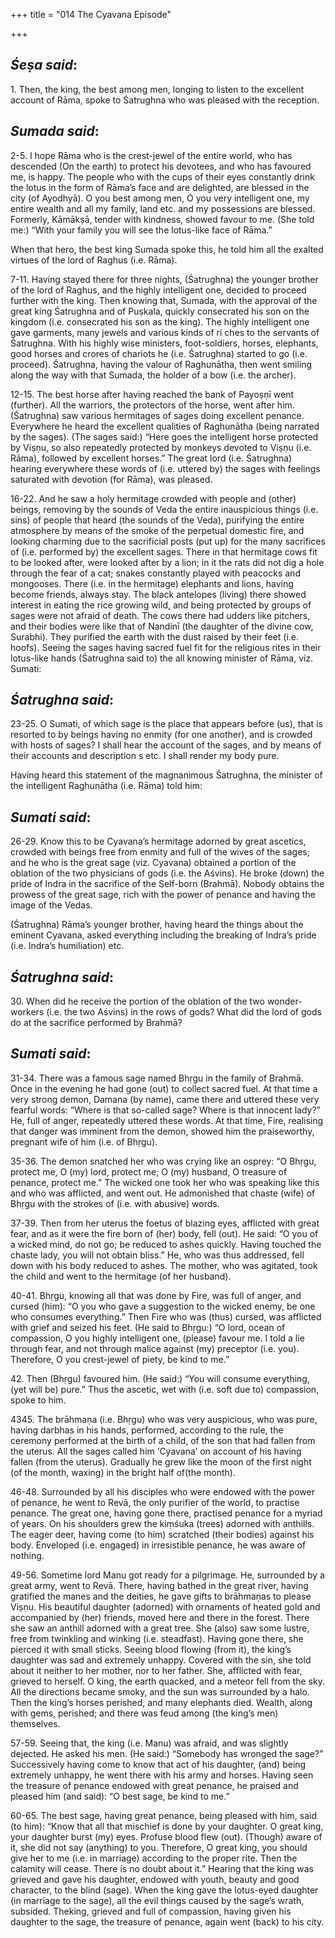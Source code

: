 +++
title = "014 The Cyavana Episode"

+++
 

## *Śeṣa said*:

1\. Then, the king, the best among men, longing to listen to the excellent account of Rāma, spoke to Śatrughna who was pleased with the reception.

## *Sumada said*:

2-5. I hope Rāma who is the crest-jewel of the entire world, who has descended (On the earth) to protect his devotees, and who has favoured me, is happy. The people who with the cups of their eyes constantly drink the lotus in the form of Rāma’s face and are delighted, are blessed in the city (of Ayodhyā). O you best among men, O you very intelligent one, my entire wealth and all my family, land etc. and my possessions are blessed. Formerly, Kāmākṣā, tender with kindness, showed favour to me. (She told me:) “With your family you will see the lotus-like face of Rāma.”

When that hero, the best king Sumada spoke this, he told him all the exalted virtues of the lord of Raghus (i.e. Rāma).

7-11. Having stayed there for three nights, (Śatrughna) the younger brother of the lord of Raghus, and the highly intelligent one, decided to proceed further with the king. Then knowing that, Sumada, with the approval of the great king Śatrughna and of Puṣkala, quickly consecrated his son on the kingdom (i.e. consecrated his son as the king). The highly intelligent one gave garments, many jewels and various kinds of ri ches to the servants of Śatrughna. With his highly wise ministers, foot-soldiers, horses, elephants, good horses and crores of chariots he (i.e. Śatrughna) started to go (i.e. proceed). Śatrughna, having the valour of Raghunātha, then went smiling along the way with that Sumada, the holder of a bow (i.e. the archer).

12-15. The best horse after having reached the bank of Payoṣṇī went (further). All the warriors, the protectors of the horse, went after him. (Śatrughna) saw various hermitages of sages doing excellent penance. Everywhere he heard the excellent qualities of Raghunātha (being narrated by the sages). (The sages said:) “Here goes the intelligent horse protected by Viṣṇu, so also repeatedly protected by monkeys devoted to Viṣṇu (i.e. Rāma), followed by excellent horses.” The great lord (i.e. Śatrughna) hearing everywhere these words of (i.e. uttered by) the sages with feelings saturated with devotion (for Rāma), was pleased.

16-22. And he saw a holy hermitage crowded with people and (other) beings, removing by the sounds of Veda the entire inauspicious things (i.e. sins) of people that heard (the sounds of the Veda), purifying the entire atmosphere by means of the smoke of the perpetual domestic fire, and looking charming due to the sacrificial posts (put up) for the many sacrifices of (i.e. performed by) the excellent sages. There in that hermitage cows fit to be looked after, were looked after by a lion; in it the rats did not dig a hole through the fear of a cat; snakes constantly played with peacocks and mongooses. There (i.e. in the hermitage) elephants and lions, having become friends, always stay. The black antelopes (living) there showed interest in eating the rice growing wild, and being protected by groups of sages were not afraid of death. The cows there had udders like pitchers, and their bodies were like that of Nandinī (the daughter of the divine cow, Surabhi). They purified the earth with the dust raised by their feet (i.e. hoofs). Seeing the sages having sacred fuel fit for the religious rites in their lotus-like hands (Śatrughna said to) the all knowing minister of Rāma, viz. Sumati:

## *Śatrughna said*:

23-25. O Sumati, of which sage is the place that appears before (us), that is resorted to by beings having no enmity (for one another), and is crowded with hosts of sages? I shall hear the account of the sages, and by means of their accounts and description s etc. I shall render my body pure.

Having heard this statement of the magnanimous Śatrughna, the minister of the intelligent Raghunātha (i.e. Rāma) told him:

## *Sumati said*:

26-29. Know this to be Cyavana’s hermitage adorned by great ascetics, crowded with beings free from enmity and full of the wives of the sages; and he who is the great sage (viz. Cyavana) obtained a portion of the oblation of the two physicians of gods (i.e. the Aśvins). He broke (down) the pride of Indra in the sacrifice of the Self-born (Brahmā). Nobody obtains the prowess of the great sage, rich with the power of penance and having the image of the Vedas.

(Śatrughna) Rāma’s younger brother, having heard the things about the eminent Cyavana, asked everything including the breaking of Indra’s pride (i.e. Indra’s humiliation) etc.

## *Śatrughna said*:

30\. When did he receive the portion of the oblation of the two wonder-workers (i.e. the two Aśvins) in the rows of gods? What did the lord of gods do at the sacrifice performed by Brahmā?

## *Sumati said*:

31-34. There was a famous sage named Bhṛgu in the family of Brahmā. Once in the evening he had gone (out) to collect sacred fuel. At that time a very strong demon, Damana (by name), came there and uttered these very fearful words: “Where is that so-called sage? Where is that innocent lady?” He, full of anger, repeatedly uttered these words. At that time, Fire, realising that danger was imminent from the demon, showed him the praiseworthy, pregnant wife of him (i.e. of Bhṛgu).

35-36. The demon snatched her who was crying like an osprey: “O Bhṛgu, protect me, O (my) lord, protect me; O (my) husband, O treasure of penance, protect me.” The wicked one took her who was speaking like this and who was afflicted, and went out. He admonished that chaste (wife) of Bhṛgu with the strokes of (i.e. with abusive) words.

37-39. Then from her uterus the foetus of blazing eyes, afflicted with great fear, and as it were the fire born of (her) body, fell (out). He said: “O you of a wicked mind, do not go; be reduced to ashes quickly. Having touched the chaste lady, you will not obtain bliss.” He, who was thus addressed, fell down with his body reduced to ashes. The mother, who was agitated, took the child and went to the hermitage (of her husband).

40-41. Bhṛgu, knowing all that was done by Fire, was full of anger, and cursed (him): “O you who gave a suggestion to the wicked enemy, be one who consumes everything.” Then Fire who was (thus) cursed, was afflicted with grief and seized his feet. (He said to Bhṛgu:) “O lord, ocean of compassion, O you highly intelligent one, (please) favour me. I told a lie through fear, and not through malice against (my) preceptor (i.e. you). Therefore, O you crest-jewel of piety, be kind to me.”

42\. Then (Bhṛgu) favoured him. (He said:) “You will consume everything, (yet will be) pure.” Thus the ascetic, wet with (i.e. soft due to) compassion, spoke to him.

4345\. The brāhmaṇa (i.e. Bhṛgu) who was very auspicious, who was pure, having darbhas in his hands, performed, according to the rule, the ceremony performed at the birth of a child, of the son that had fallen from the uterus. All the sages called him ‘Cyavana’ on account of his having fallen (from the uterus). Gradually he grew like the moon of the first night (of the month, waxing) in the bright half of(the month).

46-48. Surrounded by all his disciples who were endowed with the power of penance, he went to Revā, the only purifier of the world, to practise penance. The great one, having gone there, practised penance for a myriad of years. On his shoulders grew the kiṃśuka (trees) adorned with anthills. The eager deer, having come (to him) scratched (their bodies) against his body. Enveloped (i.e. engaged) in irresistible penance, he was aware of nothing.

49-56. Sometime lord Manu got ready for a pilgrimage. He, surrounded by a great army, went to Revā. There, having bathed in the great river, having gratified the manes and the deities, he gave gifts to brāhmaṇas to please Viṣṇu. His beautiful daughter (adorned) with ornaments of heated gold and accompanied by (her) friends, moved here and there in the forest. There she saw an anthill adorned with a great tree. She (also) saw some lustre, free from twinkling and winking (i.e. steadfast). Having gone there, she pierced it with small sticks. Seeing blood flowing (from it), the king’s daughter was sad and extremely unhappy. Covered with the sin, she told about it neither to her mother, nor to her father. She, afflicted with fear, grieved to herself. O king, the earth quacked, and a meteor fell from the sky. All the directions became smoky, and the sun was surrounded by a halo. Then the king’s horses perished, and many elephants died. Wealth, along with gems, perished; and there was feud among (the king’s men) themselves.

57-59. Seeing that, the king (i.e. Manu) was afraid, and was slightly dejected. He asked his men. (He said:) “Somebody has wronged the sage?” Successively having come to know that act of his daughter, (and) being extremely unhappy, he went there with his army and horses. Having seen the treasure of penance endowed with great penance, he praised and pleased him (and said): “O best sage, be kind to me.”

60-65. The best sage, having great penance, being pleased with him, said (to him): “Know that all that mischief is done by your daughter. O great king, your daughter burst (my) eyes. Profuse blood flew (out). (Though) aware of it, she did not say (anything) to you. Therefore, O great king, you should give her to me (i.e. in marriage) according to the proper rite. Then the calamity will cease. There is no doubt about it.” Hearing that the king was grieved and gave his daughter, endowed with youth, beauty and good character, to the blind (sage). When the king gave the lotus-eyed daughter (in marriage to the sage), all the evil things caused by the sage’s wrath, subsided. Theking, grieved and full of compassion, having given his daughter to the sage, the treasure of penance, again went (back) to his city.



